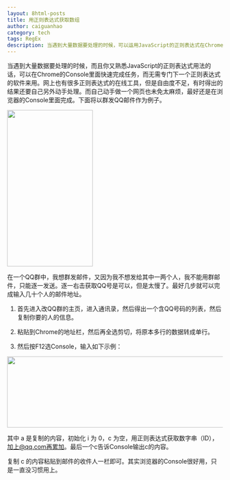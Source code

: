 ```yaml
---
layout: 8html-posts
title: 用正则表达式获取数组
author: caiguanhao
category: tech
tags: RegEx
description: 当遇到大量数据要处理的时候，可以运用JavaScript的正则表达式在Chrome的Console里面快速完成专业正则表达式的软件实现的效果。
---
```

当遇到大量数据要处理的时候，而且你又熟悉JavaScript的正则表达式用法的话，可以在Chrome的Console里面快速完成任务，而无需专门下一个正则表达式的软件来用。网上也有很多正则表达式的在线工具，但是自由度不足，有时得出的结果还要自己另外动手处理。而自己动手做一个网页也未免太麻烦，最好还是在浏览器的Console里面完成。下面将以群发QQ邮件作为例子。

<img class="alignright" src="/uploads/2012/06/contact-list.png" width="200" height="365" />

在一个QQ群中，我想群发邮件，又因为我不想发给其中一两个人，我不能用群邮件，只能逐一发送。逐一右击获取QQ号是可以，但是太慢了。最好几步就可以完成输入几十个人的邮件地址。

1. 首先进入改QQ群的主页，进入通讯录，然后得出一个含QQ号码的列表，然后复制你要的人的信息。

2. 粘贴到Chrome的地址栏，然后再全选剪切，将原本多行的数据转成单行。

3. 然后按F12选Console，输入如下示例：

<img src="/uploads/2012/06/chrome-console-result.png" width="506" height="166" />

其中 a 是复制的内容，初始化 i 为 0，c 为空，用正则表达式获取数字串（ID），加上@qq.com再累加。最后一个c告诉Console输出c的内容。

复制 c 的内容粘贴到邮件的收件人一栏即可。其实浏览器的Console很好用，只是一直没习惯用上。
